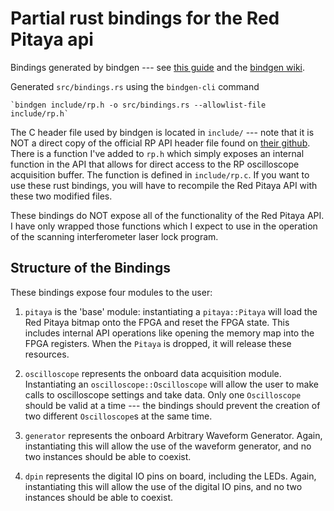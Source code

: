 
# Partial rust bindings for the Red Pitaya api 

Bindings generated by bindgen --- see [this guide](https://medium.com/dwelo-r-d/using-c-libraries-in-rust-13961948c72a) and the [bindgen wiki](https://rust-lang.github.io/rust-bindgen/command-line-usage.html).

Generated `src/bindings.rs` using the `bindgen-cli` command 

    `bindgen include/rp.h -o src/bindings.rs --allowlist-file include/rp.h`

The C header file used by bindgen is located in `include/` --- note that it is NOT a direct copy of the official RP API header file found on [their github](https://github.com/RedPitaya/RedPitaya). There is a function I've added to `rp.h` which simply exposes an internal function in the API that allows for direct access to the RP oscilloscope acquisition buffer. The function is defined in `include/rp.c`. If you want to use these rust bindings, you will have to recompile the Red Pitaya API with these two modified files.

These bindings do NOT expose all of the functionality of the Red Pitaya API. I have only wrapped those functions which I expect to use in the operation of the scanning interferometer laser lock program.

## Structure of the Bindings 

These bindings expose four modules to the user:

1. `pitaya` is the 'base' module: instantiating a `pitaya::Pitaya` will load the Red Pitaya bitmap onto the FPGA and reset the FPGA state. This includes internal API operations like opening the memory map into the FPGA registers. When the `Pitaya` is dropped, it will release these resources. 

2. `oscilloscope` represents the onboard data acquisition module. Instantiating an `oscilloscope::Oscilloscope` will allow the user to make calls to oscilloscope settings and take data. Only one `Oscilloscope` should be valid at a time --- the bindings should prevent the creation of two different `Oscilloscope`s at the same time.

3. `generator` represents the onboard Arbitrary Waveform Generator. Again, instantiating this will allow the use of the waveform generator, and no two instances should be able to coexist.

4. `dpin` represents the digital IO pins on board, including the LEDs. Again, instantiating this will allow the use of the digital IO pins, and no two instances should be able to coexist.

